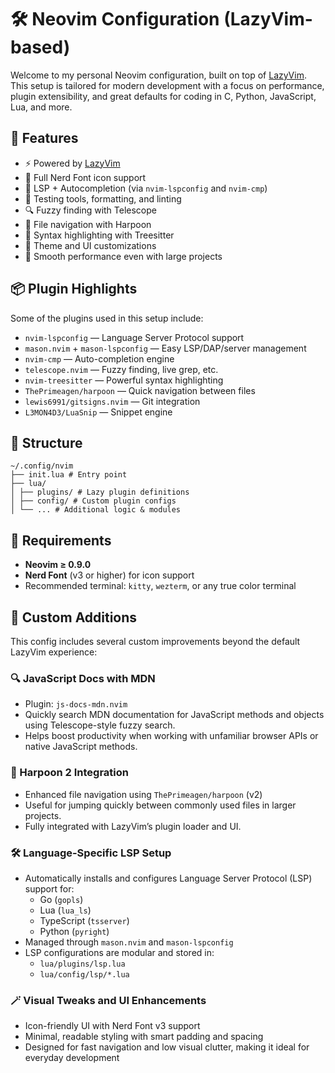 # 🛠️ Neovim Configuration (LazyVim-based)

Welcome to my personal Neovim configuration, built on top of [LazyVim](https://github.com/LazyVim/LazyVim). This setup is tailored for modern development with a focus on performance, plugin extensibility, and great defaults for coding in C, Python, JavaScript, Lua, and more.

## 🚀 Features

- ⚡ Powered by [LazyVim](https://github.com/LazyVim/LazyVim)
- 🌈 Full Nerd Font icon support
- 🧠 LSP + Autocompletion (via `nvim-lspconfig` and `nvim-cmp`)
- 🧪 Testing tools, formatting, and linting
- 🔍 Fuzzy finding with Telescope
- 🧭 File navigation with Harpoon
- 🌲 Syntax highlighting with Treesitter
- 🎨 Theme and UI customizations
- 🐢 Smooth performance even with large projects

## 📦 Plugin Highlights

Some of the plugins used in this setup include:

- `nvim-lspconfig` — Language Server Protocol support
- `mason.nvim` + `mason-lspconfig` — Easy LSP/DAP/server management
- `nvim-cmp` — Auto-completion engine
- `telescope.nvim` — Fuzzy finding, live grep, etc.
- `nvim-treesitter` — Powerful syntax highlighting
- `ThePrimeagen/harpoon` — Quick navigation between files
- `lewis6991/gitsigns.nvim` — Git integration
- `L3MON4D3/LuaSnip` — Snippet engine

## 📁 Structure
```
~/.config/nvim
├── init.lua # Entry point
├── lua/
│ ├── plugins/ # Lazy plugin definitions
│ ├── config/ # Custom plugin configs
│ └── ... # Additional logic & modules
```

## 🧰 Requirements

- **Neovim ≥ 0.9.0**
- **Nerd Font** (v3 or higher) for icon support
- Recommended terminal: `kitty`, `wezterm`, or any true color terminal

## 🧪 Custom Additions

This config includes several custom improvements beyond the default LazyVim experience:

### 🔍 JavaScript Docs with MDN

- Plugin: `js-docs-mdn.nvim`
- Quickly search MDN documentation for JavaScript methods and objects using Telescope-style fuzzy search.
- Helps boost productivity when working with unfamiliar browser APIs or native JavaScript methods.

### 🚀 Harpoon 2 Integration

- Enhanced file navigation using `ThePrimeagen/harpoon` (v2)
- Useful for jumping quickly between commonly used files in larger projects.
- Fully integrated with LazyVim’s plugin loader and UI.

### 🛠️ Language-Specific LSP Setup

- Automatically installs and configures Language Server Protocol (LSP) support for:
  - Go (`gopls`)
  - Lua (`lua_ls`)
  - TypeScript (`tsserver`)
  - Python (`pyright`)
- Managed through `mason.nvim` and `mason-lspconfig`
- LSP configurations are modular and stored in:
  - `lua/plugins/lsp.lua`
  - `lua/config/lsp/*.lua`

### 🪄 Visual Tweaks and UI Enhancements

- Icon-friendly UI with Nerd Font v3 support
- Minimal, readable styling with smart padding and spacing
- Designed for fast navigation and low visual clutter, making it ideal for everyday development

